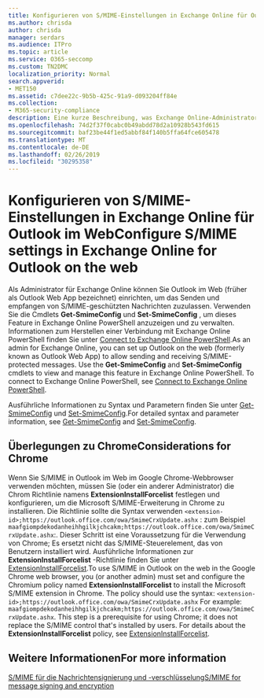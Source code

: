 ```yaml
---
title: Konfigurieren von S/MIME-Einstellungen in Exchange Online für Outlook im Web
ms.author: chrisda
author: chrisda
manager: serdars
ms.audience: ITPro
ms.topic: article
ms.service: O365-seccomp
ms.custom: TN2DMC
localization_priority: Normal
search.appverid:
- MET150
ms.assetid: c7dee22c-9b5b-425c-91a9-d093204ff84e
ms.collection:
- M365-security-compliance
description: Eine kurze Beschreibung, was Exchange Online-Administratoren tun müssen, um die S/MIME-Einstellungen in Outlook im Web in Exchange Online anzuzeigen und zu konfigurieren.
ms.openlocfilehash: 74d2f37f0cabc0b49abdd78d2a10928b543fd615
ms.sourcegitcommit: baf23be44f1ed5abbf84f140b5ffa64fce605478
ms.translationtype: MT
ms.contentlocale: de-DE
ms.lasthandoff: 02/26/2019
ms.locfileid: "30295358"
---
```

# <a name="configure-smime-settings-in-exchange-online-for-outlook-on-the-web"></a><span data-ttu-id="092b9-103">Konfigurieren von S/MIME-Einstellungen in Exchange Online für Outlook im Web</span><span class="sxs-lookup"><span data-stu-id="092b9-103">Configure S/MIME settings in Exchange Online for Outlook on the web</span></span>

<span data-ttu-id="092b9-p101">Als Administrator für Exchange Online können Sie Outlook im Web (früher als Outlook Web App bezeichnet) einrichten, um das Senden und empfangen von S/MIME-geschützten Nachrichten zuzulassen. Verwenden Sie die Cmdlets **Get-SmimeConfig** und **Set-SmimeConfig** , um dieses Feature in Exchange Online PowerShell anzuzeigen und zu verwalten. Informationen zum Herstellen einer Verbindung mit Exchange Online PowerShell finden Sie unter [Connect to Exchange Online PowerShell](https://go.microsoft.com/fwlink/p/?linkid=396554).</span><span class="sxs-lookup"><span data-stu-id="092b9-p101">As an admin for Exchange Online, you can set up Outlook on the web (formerly known as Outlook Web App) to allow sending and receiving S/MIME-protected messages. Use the **Get-SmimeConfig** and **Set-SmimeConfig** cmdlets to view and manage this feature in Exchange Online PowerShell. To connect to Exchange Online PowerShell, see [Connect to Exchange Online PowerShell](https://go.microsoft.com/fwlink/p/?linkid=396554).</span></span>

<span data-ttu-id="092b9-107">Ausführliche Informationen zu Syntax und Parametern finden Sie unter [Get-SmimeConfig](http://technet.microsoft.com/library/4b29fa89-0840-4fe9-8885-019fcef2e02b.aspx) und [Set-SmimeConfig](http://technet.microsoft.com/library/de357ce0-8143-4c36-8032-026292fc63f0.aspx).</span><span class="sxs-lookup"><span data-stu-id="092b9-107">For detailed syntax and parameter information, see [Get-SmimeConfig](http://technet.microsoft.com/library/4b29fa89-0840-4fe9-8885-019fcef2e02b.aspx) and [Set-SmimeConfig](http://technet.microsoft.com/library/de357ce0-8143-4c36-8032-026292fc63f0.aspx).</span></span>

## <a name="considerations-for-chrome"></a><span data-ttu-id="092b9-108">Überlegungen zu Chrome</span><span class="sxs-lookup"><span data-stu-id="092b9-108">Considerations for Chrome</span></span>

<span data-ttu-id="092b9-p102">Wenn Sie S/MIME in Outlook im Web im Google Chrome-Webbrowser verwenden möchten, müssen Sie (oder ein anderer Administrator) die Chrom Richtlinie namens **ExtensionInstallForcelist** festlegen und konfigurieren, um die Microsoft S/MIME-Erweiterung in Chrome zu installieren. Die Richtlinie sollte die Syntax verwenden `<extension-id>;https://outlook.office.com/owa/SmimeCrxUpdate.ashx` : zum Beispiel `maafgiompdekodanheihhgilkjchcakm;https://outlook.office.com/owa/SmimeCrxUpdate.ashx`:. Dieser Schritt ist eine Voraussetzung für die Verwendung von Chrome; Es ersetzt nicht das S/MIME-Steuerelement, das von Benutzern installiert wird. Ausführliche Informationen zur **ExtensionInstallForcelist** -Richtlinie finden Sie unter [ExtensionInstallForcelist](http://dev.chromium.org/administrators/policy-list-3#ExtensionInstallForcelist).</span><span class="sxs-lookup"><span data-stu-id="092b9-p102">To use S/MIME in Outlook on the web in the Google Chrome web browser, you (or another admin) must set and configure the Chromium policy named **ExtensionInstallForcelist** to install the Microsoft S/MIME extension in Chrome. The policy should use the syntax: `<extension-id>;https://outlook.office.com/owa/SmimeCrxUpdate.ashx` For example: `maafgiompdekodanheihhgilkjchcakm;https://outlook.office.com/owa/SmimeCrxUpdate.ashx`. This step is a prerequisite for using Chrome; it does not replace the S/MIME control that's installed by users. For details about the **ExtensionInstallForcelist** policy, see [ExtensionInstallForcelist](http://dev.chromium.org/administrators/policy-list-3#ExtensionInstallForcelist).</span></span>

## <a name="for-more-information"></a><span data-ttu-id="092b9-113">Weitere Informationen</span><span class="sxs-lookup"><span data-stu-id="092b9-113">For more information</span></span>

[<span data-ttu-id="092b9-114">S/MIME für die Nachrichtensignierung und -verschlüsselung</span><span class="sxs-lookup"><span data-stu-id="092b9-114">S/MIME for message signing and encryption</span></span>](s-mime-for-message-signing-and-encryption.md)
